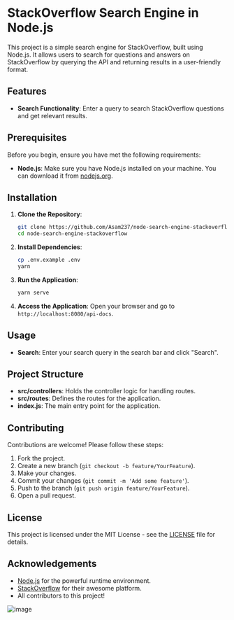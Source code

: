 # StackOverflow Search Engine in Node.js

This project is a simple search engine for StackOverflow, built using Node.js. It allows users to search for questions and answers on StackOverflow by querying the API and returning results in a user-friendly format.

## Features

- **Search Functionality**: Enter a query to search StackOverflow questions and get relevant results.

## Prerequisites

Before you begin, ensure you have met the following requirements:

- **Node.js**: Make sure you have Node.js installed on your machine. You can download it from [nodejs.org](https://nodejs.org/).

## Installation

1. **Clone the Repository**:

   ```bash
   git clone https://github.com/Asam237/node-search-engine-stackoverflow.git
   cd node-search-engine-stackoverflow
   ```

2. **Install Dependencies**:

   ```bash
   cp .env.example .env
   yarn
   ```

3. **Run the Application**:

   ```bash
   yarn serve
   ```

4. **Access the Application**:
   Open your browser and go to `http://localhost:8080/api-docs`.

## Usage

- **Search**: Enter your search query in the search bar and click "Search".

## Project Structure

- **src/controllers**: Holds the controller logic for handling routes.
- **src/routes**: Defines the routes for the application.
- **index.js**: The main entry point for the application.

## Contributing

Contributions are welcome! Please follow these steps:

1. Fork the project.
2. Create a new branch (`git checkout -b feature/YourFeature`).
3. Make your changes.
4. Commit your changes (`git commit -m 'Add some feature'`).
5. Push to the branch (`git push origin feature/YourFeature`).
6. Open a pull request.

## License

This project is licensed under the MIT License - see the [LICENSE](LICENSE) file for details.

## Acknowledgements

- [Node.js](https://nodejs.org/) for the powerful runtime environment.
- [StackOverflow](https://stackoverflow.com) for their awesome platform.
- All contributors to this project!

![image](https://github.com/user-attachments/assets/a2c8c5e6-fa41-4086-ba55-f19ffb2e0a8c)


